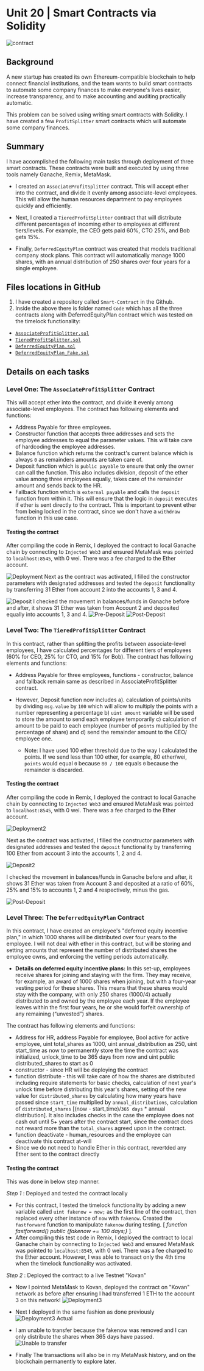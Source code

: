 # Unit 20 | Smart Contracts via Solidity

![contract](Images/Smart-Contract-Illustration.jpg)

## <b> Background </b>

A new startup has created its own Ethereum-compatible blockchain to help connect financial institutions, and the team wants to build smart contracts to automate some company finances to make everyone's lives easier, increase transparency, and to make accounting and auditing practically automatic.

This problem can be solved using writing smart contracts with Solidity. I have created a few `ProfitSplitter` smart contracts which will automate some company finances.

## <b> Summary </b>

I have accomplished the following main tasks through deployment of three smart contracts. These contracts were built and executed by using three tools namely Ganache, Remix, MetaMask.

* I created an `AssociateProfitSplitter` contract. This will accept ether into the contract, and divide it evenly among associate-level employees. This will allow the human resources department to pay employees quickly and efficiently.

* Next, I created a `TieredProfitSplitter` contract that will distribute different percentages of incoming ether to employees at different tiers/levels. For example, the CEO gets paid 60%, CTO 25%, and Bob gets 15%.

* Finally, `DeferredEquityPlan` contract was created that models traditional company stock plans. This contract will automatically manage 1000 shares, with an annual distribution of 250 shares over four years for a single employee.

## <b> Files locations in GitHub </b>

1. I have created a repository called `Smart-Contract` in the Github.
2. Inside the above there is folder named `Code` which has all the three contracts along with DeferredEquityPlan contract which was tested on the timelock functionality:
* [`AssociateProfitSplitter.sol`](Code/AssociateProfitSplitter.sol)
* [`TieredProfitSplitter.sol`](Code/TieredProfitSplitter.sol)
* [`DeferredEquityPlan.sol`](Code/DeferredEquityPlan.sol)
* [`DeferredEquityPlan_Fake.sol`](Code/DeferredEquityPlan-Fake.sol)
## <b> Details on each tasks </b>

### <b> Level One: The `AssociateProfitSplitter` Contract </b>
This will accept ether into the contract, and divide it evenly among associate-level employees. The contract has following elements and functions:
* Address Payable for three employees.
* Constructor function that accepts three addresses and sets the employee addresses to equal the parameter values. This will take care of hardcoding the employee addresses.
* Balance function which returns the contract's current balance which is always `0` as remainders amounts are taken care of.
* Deposit function which is `public payable` to ensure that only the owner can call the function. This also includes division, deposit of the ether value among three employees equally, takes care of the remainder amount and sends back to the HR.
* Fallback function which is `external payable` and calls the `deposit` function from within it. This will ensure that the logic in `deposit` executes if ether is sent directly to the contract. This is important to prevent ether from being locked in the contract, since we don't have a `withdraw` function in this use case.

#### <b> Testing the contract </b>

After compiling the code in Remix, I deployed the contract to local Ganache chain by connecting to `Injected Web3` and ensured MetaMask was pointed to `localhost:8545`, with 0 wei. There was a fee charged to the Ether account.

![Deployment](Images/Deployment.png)
Next as the contract was activated, I filled the constructor parameters with designated addresses and tested the `deposit` functionality by transferring 31 Ether from account 2 into the accounts 1, 3 and 4.

![Deposit](Images/Deposit.png)
I checked the movement in balances/funds in Ganache before and after, it shows 31 Ether was taken from Account 2 and deposited equally into accounts 1, 3 and 4.
![Pre-Deposit](Images/pre_deposit.png)
![Post-Deposit](Images/post_deposit.png)

### Level Two: The `TieredProfitSplitter` Contract

In this contract, rather than splitting the profits between associate-level employees, I have calculated percentages for different tiers of employees (60% for CEO, 25% for CTO, and 15% for Bob). The contract has following elements and functions:
* Address Payable for three employees, functions - constructor, balance and fallback remain same as described in AssociateProfitSplitter contract.
* However, Deposit function now includes a). calculation of points/units by dividing `msg.value` by `100` which will allow to multiply the points with a number representing a percentage b) `uint amount` variable will be used to store the amount to send each employee temporarily c) calculation of amount to be paid to each employee (number of `points` multiplied by the percentage of share) and d) send the remainder amount to the CEO/ employee one.

  * Note: I have used 100 ether threshold due to the way I calculated the points. If we send less than 100 ether, for example, 80 ether/wei, `points` would equal `0` because `80 / 100` equals `0` because the remainder is discarded. 

#### <b> Testing the contract </b>

After compiling the code in Remix, I deployed the contract to local Ganache chain by connecting to `Injected Web3` and ensured MetaMask was pointed to `localhost:8545`, with 0 wei. There was a fee charged to the Ether account.

![Deployment2](Images/Deployment2.png)

Next as the contract was activated, I filled the constructor parameters with designated addresses and tested the `deposit` functionality by transferring 100 Ether from account 3 into the accounts 1, 2 and 4.

![Deposit2](Images/Deposit2.png)

I checked the movement in balances/funds in Ganache before and after, it shows 31 Ether was taken from Account 3 and deposited at a ratio of 60%, 25% and 15% to accounts 1, 2 and 4 respectively, minus the gas.

![Post-Deposit](Images/post_deposit2.png)

### <b> Level Three: The `DeferredEquityPlan` Contract </b>

In this contract, I have created an employee's "deferred equity incentive plan," in which 1000 shares will be distributed over four years to the employee. I will not deal with ether in this contract, but will be storing and setting amounts that represent the number of distributed shares the employee owns, and enforcing the vetting periods automatically.

* **Details on deferred equity incentive plans:** In this set-up, employees receive shares for joining and staying with the firm. They may receive, for example, an award of 1000 shares when joining, but with a four-year vesting period for these shares. This means that these shares would stay with the company, with only 250 shares (1000/4) actually distributed to and owned by the employee each year. If the employee leaves within the first four years, he or she would forfeit ownership of any remaining (“unvested”) shares.

The contract has following elements and functions:

* Address for HR, address Payable for employee, Bool active for active employee, uint total_shares as 1000, uint annual_distribution as 250, uint start_time as now to permanently store the time the contract was initialized, unlock_time to be 365 days from now and uint public distributed_shares to start as 0
* constructor - since HR will be deploying the contract
* function distribute - this will take care of how the shares are distributed including require statements for basic checks, calculation of next year's unlock time before distributing this year's shares, setting of the new value for `distributed_shares` by calculating how many years have passed since `start_time` multiplied by `annual_distributions`, calculation of `distributed_shares` [(now - start_time)/`365 days` * annual distribution]. It also includes checks in the case the employee does not cash out until 5+ years after the contract start, since the contract does not reward more than the `total_shares` agreed upon in the contract.
* function deactivate  - human_resources and the employee can deactivate this contract at-will
* Since we do not need to handle Ether in this contract, revertded any Ether sent to the contract directly

#### <b> Testing the contract </b>
This was done in below step manner. 

<i> Step 1 </i>: Deployed and tested the contract locally
* For this contract, I tested the timelock functionality by adding a new variable called `uint fakenow = now;` as the first line of the contract, then replaced every other instance of `now` with `fakenow`. Created the `fastforward` function to manipulate `fakenow` during testing. [ <i> function fastforward() public {fakenow += 100 days;} </i> ]. 
* After compiling this test code in Remix, I deployed the contract to local Ganache chain by connecting to `Injected Web3` and ensured MetaMask was pointed to `localhost:8545`, with 0 wei. There was a fee charged to the Ether account. However, I was able to transact only the 4th time when the timelock functionality was activated. 

<i> Step 2 </i>: Deployed the contract to a live Testnet "Kovan"
* Now I pointed MetaMask to Kovan, deployed the contract on "Kovan" network as before after ensuring I had transferred 1 ETH to the account 3 on this network!
![Deployment3](Images/Deployment3.png)

* Next I deployed in the same fashion as done previously 
![Deployment3 Actual](Images/Deployment3_actual.png)

* I am unable to transfer because the fakenow was removed and I can only distribute the shares when 365 days have passed.
![Unable to transfer](Images/unable_to_transfer.png)

* Finally The transactions will also be in my MetaMask history, and on the blockchain permanently to explore later.



